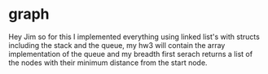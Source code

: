 graph
=====
Hey Jim so for this I implemented everything using linked list's with structs
including the stack and the queue, my hw3 will contain the array implementation of the queue
and my breadth first serach returns a list of the nodes with their minimum distance from the start node.

